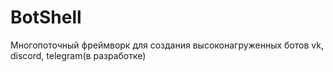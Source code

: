 # BotShell
Многопоточный фреймворк для создания высоконагруженных ботов vk, discord, telegram(в разработке)
